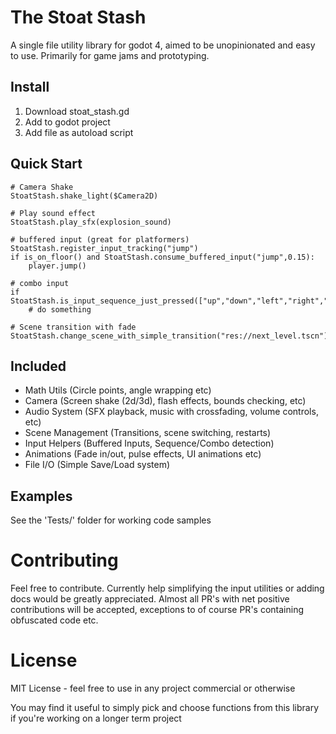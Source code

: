 # The Stoat Stash
A single file utility library for godot 4, aimed to be unopinionated and easy to use. Primarily for game jams and prototyping.

## Install
1. Download stoat_stash.gd
2. Add to godot project
3. Add file as autoload script

## Quick Start
```gdscript
# Camera Shake
StoatStash.shake_light($Camera2D)

# Play sound effect
StoatStash.play_sfx(explosion_sound)

# buffered input (great for platformers)
StoatStash.register_input_tracking("jump")
if is_on_floor() and StoatStash.consume_buffered_input("jump",0.15):
	player.jump()

# combo input
if StoatStash.is_input_sequence_just_pressed(["up","down","left","right","left","right"],1.0):
	# do something

# Scene transition with fade
StoatStash.change_scene_with_simple_transition("res://next_level.tscn")
```

## Included
- Math Utils (Circle points, angle wrapping etc)
- Camera (Screen shake (2d/3d), flash effects, bounds checking, etc)
- Audio System (SFX playback, music with crossfading, volume controls, etc)
- Scene Management (Transitions, scene switching, restarts)
- Input Helpers (Buffered Inputs, Sequence/Combo detection)
- Animations (Fade in/out, pulse effects, UI animations etc)
- File I/O (Simple Save/Load system)

## Examples
See the 'Tests/' folder for working code samples

# Contributing
Feel free to contribute. Currently help simplifying the input utilities or adding docs would be greatly appreciated.
Almost all PR's with net positive contributions will be accepted, exceptions to of course PR's containing obfuscated code etc.

# License
MIT License - feel free to use in any project commercial or otherwise

You may find it useful to simply pick and choose functions from this library if you're working on a longer term project
